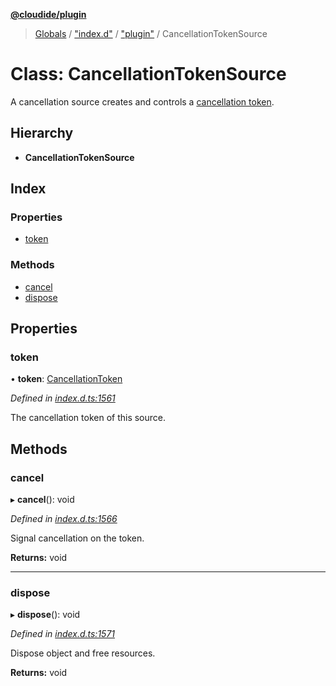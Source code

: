 **[@cloudide/plugin](../README.md)**

> [Globals](../README.md) / ["index.d"](../modules/_index_d_.md) / ["plugin"](../modules/_index_d_._plugin_.md) / CancellationTokenSource

# Class: CancellationTokenSource

A cancellation source creates and controls a [cancellation token](#CancellationToken).

## Hierarchy

* **CancellationTokenSource**

## Index

### Properties

* [token](_index_d_._plugin_.cancellationtokensource.md#token)

### Methods

* [cancel](_index_d_._plugin_.cancellationtokensource.md#cancel)
* [dispose](_index_d_._plugin_.cancellationtokensource.md#dispose)

## Properties

### token

•  **token**: [CancellationToken](../interfaces/_index_d_._plugin_.cancellationtoken.md)

*Defined in [index.d.ts:1561](https://github.com/shuyaqian/cloudide-plugin-api/blob/9d985be/index.d.ts#L1561)*

The cancellation token of this source.

## Methods

### cancel

▸ **cancel**(): void

*Defined in [index.d.ts:1566](https://github.com/shuyaqian/cloudide-plugin-api/blob/9d985be/index.d.ts#L1566)*

Signal cancellation on the token.

**Returns:** void

___

### dispose

▸ **dispose**(): void

*Defined in [index.d.ts:1571](https://github.com/shuyaqian/cloudide-plugin-api/blob/9d985be/index.d.ts#L1571)*

Dispose object and free resources.

**Returns:** void
